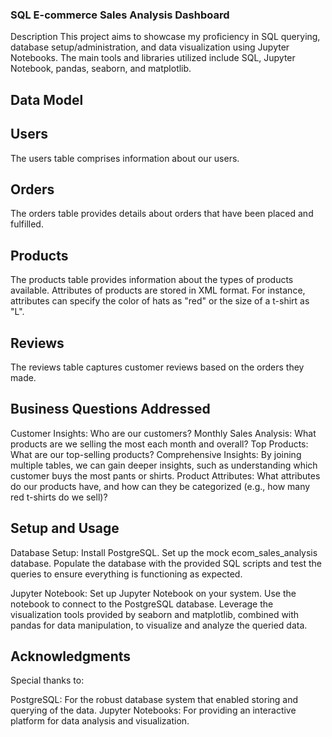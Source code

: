 ### SQL E-commerce Sales Analysis Dashboard
Description
This project aims to showcase my proficiency in SQL querying, database setup/administration, and data visualization using Jupyter Notebooks. The main tools and libraries utilized include SQL, Jupyter Notebook, pandas, seaborn, and matplotlib.

## Data Model
## Users
The users table comprises information about our users.

## Orders
The orders table provides details about orders that have been placed and fulfilled.

## Products
The products table provides information about the types of products available. Attributes of products are stored in XML format. For instance, attributes can specify the color of hats as "red" or the size of a t-shirt as "L".

## Reviews
The reviews table captures customer reviews based on the orders they made.

## Business Questions Addressed
Customer Insights: Who are our customers?
Monthly Sales Analysis: What products are we selling the most each month and overall?
Top Products: What are our top-selling products?
Comprehensive Insights: By joining multiple tables, we can gain deeper insights, such as understanding which customer buys the most pants or shirts.
Product Attributes: What attributes do our products have, and how can they be categorized (e.g., how many red t-shirts do we sell)?

## Setup and Usage

Database Setup:
Install PostgreSQL.
Set up the mock ecom_sales_analysis database.
Populate the database with the provided SQL scripts and test the queries to ensure everything is functioning as expected.

Jupyter Notebook:
Set up Jupyter Notebook on your system.
Use the notebook to connect to the PostgreSQL database.
Leverage the visualization tools provided by seaborn and matplotlib, combined with pandas for data manipulation, to visualize and analyze the queried data.

## Acknowledgments
Special thanks to:

PostgreSQL: For the robust database system that enabled storing and querying of the data.
Jupyter Notebooks: For providing an interactive platform for data analysis and visualization.

